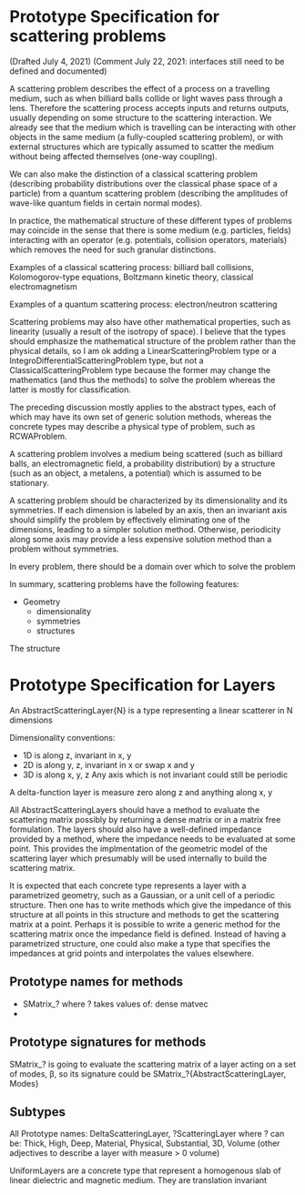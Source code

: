 # Prototype Specification for scattering problems

(Drafted July 4, 2021)
(Comment July 22, 2021: interfaces still need to be defined and documented)

A scattering problem describes the effect of a process on a travelling medium,
such as when billiard balls collide or light waves pass through a lens.
Therefore the scattering process accepts inputs and returns outputs, usually
depending on some structure to the scattering interaction.
We already see that the medium which is travelling can be interacting with
other objects in the same medium (a fully-coupled scattering problem), or with
external structures which are typically assumed to scatter the medium without
being affected themselves (one-way coupling).

We can also make the distinction of a classical scattering problem (describing
probability distributions over the classical phase space of a particle)
from a quantum scattering problem (describing the amplitudes of wave-like
quantum fields in certain normal modes).

In practice, the mathematical structure of these different types of problems may
coincide in the sense that there is some medium (e.g. particles, fields)
interacting with an operator (e.g. potentials, collision operators, materials)
which removes the need for such granular distinctions.

Examples of a classical scattering process: billiard ball collisions,
Kolomogorov-type equations, Boltzmann kinetic theory, classical electromagnetism

Examples of a quantum scattering process: electron/neutron scattering

Scattering problems may also have other mathematical properties, such as
linearity (usually a result of the isotropy of space). I believe that the types
should emphasize the mathematical structure of the problem rather than the
physical details, so I am ok adding a LinearScatteringProblem type or a
IntegroDifferentialScatteringProblem type, but not a ClassicalScatteringProblem
type because the former may change the mathematics (and thus the methods) to
solve the problem whereas the latter is mostly for classification.

The preceding discussion mostly applies to the abstract types, each of which
may have its own set of generic solution methods, whereas the concrete types
may describe a physical type of problem, such as RCWAProblem.

A scattering problem involves a medium being scattered (such as billiard balls,
an electromagnetic field, a probability distribution) by a structure (such as an
object, a metalens, a potential) which is assumed to be stationary.


A scattering problem should be characterized by its dimensionality and its
symmetries. If each dimension is labeled by an axis, then an invariant axis
should simplify the problem by effectively eliminating one of the dimensions,
leading to a simpler solution method. Otherwise, periodicity along some axis
may provide a less expensive solution method than a problem without symmetries.

In every problem, there should be a domain over which to solve the problem

In summary, scattering problems have the following features:
- Geometry
    - dimensionality
    - symmetries
    - structures

The structure

# Prototype Specification for Layers

An AbstractScatteringLayer{N} is a type representing a linear scatterer in
N dimensions

Dimensionality conventions:
- 1D is along z, invariant in x, y
- 2D is along y, z, invariant in x or swap x and y
- 3D is along x, y, z
Any axis which is not invariant could still be periodic

A delta-function layer is measure zero along z and anything along x, y

All AbstractScatteringLayers should have a method to evaluate the scattering
matrix possibly by returning a dense matrix or in a matrix free formulation.
The layers should also have a well-defined impedance provided by a method, where
the impedance needs to be evaluated at some point. This provides the 
implmentation of the geometric model of the scattering layer which presumably
will be used internally to build the scattering matrix.

It is expected that each concrete type represents a layer with a parametrized
geometry, such as a Gaussian, or a unit cell of a periodic structure.
Then one has to write methods which give the impedance of this structure at all
points in this structure and methods to get the scattering matrix at a point.
Perhaps it is possible to write a generic method for the scattering matrix once
the impedance field is defined.
Instead of having a parametrized structure, one could also make a type that
specifies the impedances at grid points and interpolates the values elsewhere.

## Prototype names for methods
- SMatrix_? where ? takes values of: dense matvec
- 

## Prototype signatures for methods
SMatrix_? is going to evaluate the scattering matrix of a layer acting on a set
of modes, β, so its signature could be SMatrix_?{AbstractScatteringLayer, Modes}

## Subtypes

All 
Prototype names: DeltaScatteringLayer, ?ScatteringLayer where ? can be:
Thick, High, Deep, Material, Physical, Substantial, 3D, Volume
(other adjectives to describe a layer with measure > 0 volume)

UniformLayers are a concrete type that represent a homogenous slab of linear
dielectric and magnetic medium. They are translation invariant 
